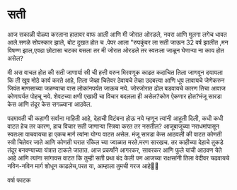 # सती

आज सकाळी पोळ्या करताना हातावर वाफ आली आणि मी जोरात ओरडले, नवरा आणि मुलगा लगेच धावत आले.सगळे सोपस्कार झाले, बोट दुखत होत च .पेपर आला "रुपकुंवर   ला सती जाऊन 32 वर्ष  झालीत ,मन विषण्ण झाल,एवढा छोटासा चटका बसला तर मी जोरात ओरडले तर स्वतःला जाळून घेणाऱ्या ना काय होत असेल?

मी अस वाचल होत की सती जाणार्या स्री ची हत्ती वरुन मिरवणूक काढत कदाचित तिला जाणवून दयायला कि ती खूप मोठे कार्य करते आहे, तिला जेव्हा चितेवर ठेवायचे तेव्हा उदबत्त्या आणि धूप लावायचे जेणेकरुन जिवंत माणसाच्या जळण्याचा वास लोकांनपर्यत जाऊच नये. जोरजोरात ढोल बडवायचे कारण तिचा आवाज कोणापर्यत पोहचू नये. शेवटच्या क्षणी एखादी चा विचार बदलला ही असेल?कोण ऐकणार होत?मंजू सारडा केस आणि तंदूर केस सगळ्याना आठवेल.

पदमावती ची कहाणी सर्वाना माहिती आहे, देहाची विटंबना होऊ नये म्हणून त्यांनी आहूती दिली, कधी कधी वाटत हेच तर कारण, हाच विचार सती जाणाऱ्या स्त्रिया करत तर नसतील? आजूबाजूच्या नराधमांपासून स्वतःला वाचवायचा हा एकच मार्ग त्यांना योग्य वाटत असेल. मंजू सारडा केस आठवली की वाटत कोणती स्त्री चितेवर जाते आणि कोणती घरात राँकेल च्या ज्वाळात मरते.मरण सारखच. तर काहीच्या देहाचे तुकडे तंदूर बनवण्याच्या यंत्रात टाकले जातात. आज प्रकर्षांने आगरकर, सावरकर आणि फुले यांची आठवण येते आहे आणि त्यांना सांगावस वाटत कि तुम्ही सती प्रथा बंद केली पण आजच्या राक्षसांनी तिला वेदीवर चढवायचे नविन-नविन मार्ग शोधून काढलेच,परत या, आम्हाला तुमची गरज आहे🙏🏻

वर्षा फाटक
